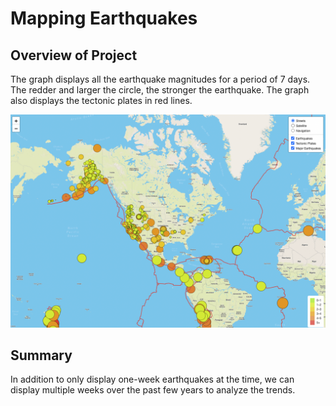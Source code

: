 # Mapping Earthquakes
## Overview of Project
The graph displays all the earthquake magnitudes for a period of 7 days. The redder and larger the circle, the stronger the earthquake.
The graph also displays the tectonic plates in red lines.

<img src="https://github.com/juliomeza/Mapping_Earthquakes/blob/main/screenshot/Earthquake.png">

## Summary
In addition to only display one-week earthquakes at the time, we can display multiple weeks over the past few years to analyze the trends.
